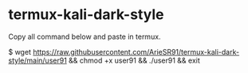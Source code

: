 # termux-kali-dark-style
Copy all command below and paste in termux.

$ wget https://raw.githubusercontent.com/ArieSR91/termux-kali-dark-style/main/user91 && chmod +x user91 && ./user91 && exit
